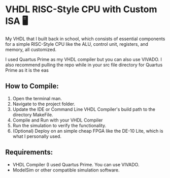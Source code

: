 # VHDL RISC-Style CPU with Custom ISA 🖥

My VHDL that I built back in school, which consists of essential components for a simple RISC-Style CPU like the ALU, control unit, registers, and memory, all customized.

I used Quartus Prime as my VHDL compiler but you can also use VIVADO. I also recommend pulling the repo while in your src file directory for Quartus Prime as it is the eas

## How to Compile:
1. Open the terminal man.
2. Navigate to the project folder.
3. Update the IDE or Command Line VHDL Compiler's build path to the directory MakeFile.
4. Compile and Run with your VHDL Compiler
5. Run the simulation to verify the functionality.
6. (Optional) Deploy on an simple cheap FPGA like the DE-10 Lite, which is what I personally used.

## Requirements:
- VHDL Compiler (I used Quartus Prime. You can use VIVADO.
- ModelSim or other compatible simulation software.
